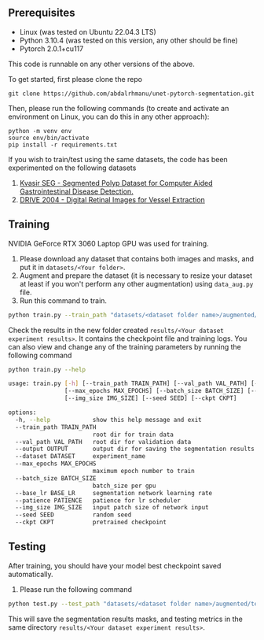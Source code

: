 ## Prerequisites
- Linux (was tested on Ubuntu 22.04.3 LTS)
- Python 3.10.4 (was tested on this version, any other should be fine)
- Pytorch 2.0.1+cu117

This code is runnable on any other versions of the above.

To get started, first please clone the repo
```
git clone https://github.com/abdalrhmanu/unet-pytorch-segmentation.git
```
Then, please run the following commands (to create and activate an environment on Linux, you can do this in any other approach):
```
python -m venv env
source env/bin/activate
pip install -r requirements.txt
```

If you wish to train/test using the same datasets, the code has been experimented on the following datasets
1. <a href="https://datasets.simula.no/kvasir-seg/" target="_blank">Kvasir SEG - Segmented Polyp Dataset for Computer Aided Gastrointestinal Disease Detection.</a>
2. <a href="https://www.kaggle.com/datasets/zionfuo/drive2004">DRIVE 2004 - Digital Retinal Images for Vessel Extraction</a>


## Training
NVIDIA GeForce RTX 3060 Laptop GPU was used for training.
1. Please download any dataset that contains both images and masks, and put it in `datasets/<Your folder>`.
2. Augment and prepare the dataset (it is necessary to resize your dataset at least if you won't perform any other augmentation) using `data_aug.py` file.
3. Run this command to train.
```bash
python train.py --train_path "datasets/<dataset folder name>/augmented/train" --val_path "datasets/<dataset-folder-name>/augmented/val"  --dataset "<dataset name>"
```
Check the results in the new folder created `results/<Your dataset experiment results>`. It contains the checkpoint file and training logs. You can also view and change any of the training parameters by running the following command
```bash
python train.py --help

usage: train.py [-h] [--train_path TRAIN_PATH] [--val_path VAL_PATH] [--output OUTPUT] [--dataset DATASET]
                [--max_epochs MAX_EPOCHS] [--batch_size BATCH_SIZE] [--base_lr BASE_LR] [--patience PATIENCE]
                [--img_size IMG_SIZE] [--seed SEED] [--ckpt CKPT]

options:
  -h, --help            show this help message and exit
  --train_path TRAIN_PATH
                        root dir for train data
  --val_path VAL_PATH   root dir for validation data
  --output OUTPUT       output dir for saving the segmentation results
  --dataset DATASET     experiment_name
  --max_epochs MAX_EPOCHS
                        maximum epoch number to train
  --batch_size BATCH_SIZE
                        batch_size per gpu
  --base_lr BASE_LR     segmentation network learning rate
  --patience PATIENCE   patience for lr scheduler
  --img_size IMG_SIZE   input patch size of network input
  --seed SEED           random seed
  --ckpt CKPT           pretrained checkpoint
```

## Testing
After training, you should have your model best checkpoint saved automatically.  
1. Please run the following command 
```bash
python test.py --test_path "datasets/<dataset folder name>/augmented/test" --ckpt "results/<Your dataset experiment results>/checkpoints/<checkpoint file name>.pth"
```
This will save the segmentation results masks, and testing metrics in the same directory `results/<Your dataset experiment results>`.
